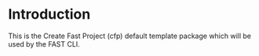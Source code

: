 # Introduction

This is the Create Fast Project (cfp) default template package which will be used by the FAST CLI.
